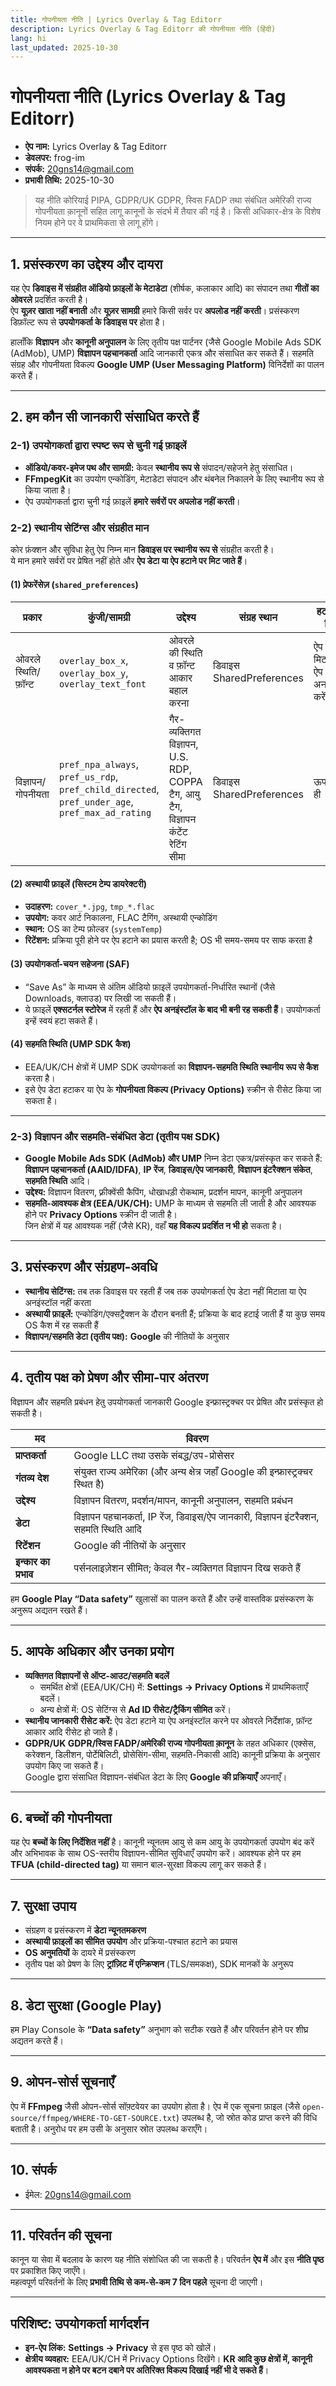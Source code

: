 ```yaml
---
title: गोपनीयता नीति | Lyrics Overlay & Tag Editorr
description: Lyrics Overlay & Tag Editorr की गोपनीयता नीति (हिंदी)
lang: hi
last_updated: 2025-10-30
---
```


# गोपनीयता नीति (Lyrics Overlay & Tag Editorr)

- **ऐप नाम:** Lyrics Overlay & Tag Editorr  
- **डेवलपर:** frog-im  
- **संपर्क:** [20gns14@gmail.com](mailto:20gns14@gmail.com)  
- **प्रभावी तिथि:** 2025-10-30

> यह नीति कोरियाई PIPA, GDPR/UK GDPR, स्विस FADP तथा संबंधित अमेरिकी राज्य गोपनीयता क़ानूनों सहित लागू कानूनों के संदर्भ में तैयार की गई है। किसी अधिकार-क्षेत्र के विशेष नियम होने पर वे प्राथमिकता से लागू होंगे।

---

## 1. प्रसंस्करण का उद्देश्य और दायरा

यह ऐप **डिवाइस में संग्रहीत ऑडियो फ़ाइलों के मेटाडेटा** (शीर्षक, कलाकार आदि) का संपादन तथा **गीतों का ओवरले** प्रदर्शित करती है।  
ऐप **यूज़र खाता नहीं बनाती** और **यूज़र सामग्री** हमारे किसी सर्वर पर **अपलोड नहीं करती**। प्रसंस्करण डिफ़ॉल्ट रूप से **उपयोगकर्ता के डिवाइस पर** होता है।

हालाँकि **विज्ञापन** और **कानूनी अनुपालन** के लिए तृतीय पक्ष पार्टनर (जैसे Google Mobile Ads SDK (AdMob), UMP) **विज्ञापन पहचानकर्ता** आदि जानकारी एकत्र और संसाधित कर सकते हैं। सहमति संग्रह और गोपनीयता विकल्प **Google UMP (User Messaging Platform)** विनिर्देशों का पालन करते हैं।

---

## 2. हम कौन सी जानकारी संसाधित करते हैं

### 2-1) उपयोगकर्ता द्वारा स्पष्ट रूप से चुनी गई फ़ाइलें
- **ऑडियो/कवर-इमेज पथ और सामग्री:** केवल **स्थानीय रूप से** संपादन/सहेजने हेतु संसाधित।  
- **FFmpegKit** का उपयोग एन्कोडिंग, मेटाडेटा संपादन और थंबनेल निकालने के लिए स्थानीय रूप से किया जाता है।  
- ऐप उपयोगकर्ता द्वारा चुनी गई फ़ाइलें **हमारे सर्वरों पर अपलोड नहीं करती**।

### 2-2) स्थानीय सेटिंग्स और संग्रहीत मान

कोर फ़ंक्शन और सुविधा हेतु ऐप निम्न मान **डिवाइस पर स्थानीय रूप से** संग्रहीत करती है।  
ये मान हमारे सर्वरों पर प्रेषित नहीं होते और **ऐप डेटा या ऐप हटाने पर मिट जाते हैं**।

#### (1) प्रेफरेंसेज़ (`shared_preferences`)
| प्रकार | कुंजी/सामग्री | उद्देश्य | संग्रह स्थान | हटाने की विधि |
|---|---|---|---|---|
| ओवरले स्थिति/फ़ॉन्ट | `overlay_box_x`, `overlay_box_y`, `overlay_text_font` | ओवरले की स्थिति व फ़ॉन्ट आकार बहाल करना | डिवाइस SharedPreferences | ऐप डेटा मिटाएँ या ऐप अनइंस्टॉल करें |
| विज्ञापन/गोपनीयता | `pref_npa_always`, `pref_us_rdp`, `pref_child_directed`, `pref_under_age`, `pref_max_ad_rating` | गैर-व्यक्तिगत विज्ञापन, U.S. RDP, COPPA टैग, आयु टैग, विज्ञापन कंटेंट रेटिंग सीमा | डिवाइस SharedPreferences | ऊपर जैसा ही |

#### (2) अस्थायी फ़ाइलें (सिस्टम टेम्प डायरेक्टरी)
- **उदाहरण:** `cover_*.jpg`, `tmp_*.flac`  
- **उपयोग:** कवर आर्ट निकालना, FLAC टैगिंग, अस्थायी एन्कोडिंग  
- **स्थान:** OS का टेम्प फ़ोल्डर (`systemTemp`)  
- **रिटेंशन:** प्रक्रिया पूरी होने पर ऐप हटाने का प्रयास करती है; OS भी समय-समय पर साफ करता है

#### (3) उपयोगकर्ता-चयन सहेजना (SAF)
- “Save As” के माध्यम से अंतिम ऑडियो फ़ाइलें उपयोगकर्ता-निर्धारित स्थानों (जैसे Downloads, क्लाउड) पर लिखी जा सकती हैं।  
- ये फ़ाइलें **एक्सटर्नल स्टोरेज** में रहती हैं और **ऐप अनइंस्टॉल के बाद भी बनी रह सकती हैं**। उपयोगकर्ता इन्हें स्वयं हटा सकते हैं।

#### (4) सहमति स्थिति (UMP SDK कैश)
- EEA/UK/CH क्षेत्रों में UMP SDK उपयोगकर्ता का **विज्ञापन-सहमति स्थिति स्थानीय रूप से कैश** करता है।  
- इसे ऐप डेटा हटाकर या ऐप के **गोपनीयता विकल्प (Privacy Options)** स्क्रीन से रीसेट किया जा सकता है।

---

### 2-3) विज्ञापन और सहमति-संबंधित डेटा (तृतीय पक्ष SDK)
- **Google Mobile Ads SDK (AdMob) और UMP** निम्न डेटा एकत्र/प्रसंस्कृत कर सकते हैं: **विज्ञापन पहचानकर्ता (AAID/IDFA)**, **IP रेंज**, **डिवाइस/ऐप जानकारी**, **विज्ञापन इंटरैक्शन संकेत**, **सहमति स्थिति** आदि।  
- **उद्देश्य:** विज्ञापन वितरण, फ़्रीक्वेंसी कैपिंग, धोखाधड़ी रोकथाम, प्रदर्शन मापन, कानूनी अनुपालन  
- **सहमति-आवश्यक क्षेत्र (EEA/UK/CH):** UMP के माध्यम से सहमति ली जाती है और आवश्यक होने पर **Privacy Options** स्क्रीन दी जाती है।  
  जिन क्षेत्रों में यह आवश्यक नहीं (जैसे KR), वहाँ **यह विकल्प प्रदर्शित न भी हो** सकता है।

---

## 3. प्रसंस्करण और संग्रहण-अवधि

- **स्थानीय सेटिंग्स:** तब तक डिवाइस पर रहती हैं जब तक उपयोगकर्ता ऐप डेटा नहीं मिटाता या ऐप अनइंस्टॉल नहीं करता  
- **अस्थायी फ़ाइलें:** एन्कोडिंग/एक्सट्रैक्शन के दौरान बनती हैं; प्रक्रिया के बाद हटाई जाती हैं या कुछ समय OS कैश में रह सकती हैं  
- **विज्ञापन/सहमति डेटा (तृतीय पक्ष):** **Google** की नीतियों के अनुसार

---

## 4. तृतीय पक्ष को प्रेषण और सीमा-पार अंतरण

विज्ञापन और सहमति प्रबंधन हेतु उपयोगकर्ता जानकारी Google इन्फ्रास्ट्रक्चर पर प्रेषित और प्रसंस्कृत हो सकती है।

| मद | विवरण |
|---|---|
| **प्राप्तकर्ता** | Google LLC तथा उसके संबद्ध/उप-प्रोसेसर |
| **गंतव्य देश** | संयुक्त राज्य अमेरिका (और अन्य क्षेत्र जहाँ Google की इन्फ्रास्ट्रक्चर स्थित है) |
| **उद्देश्य** | विज्ञापन वितरण, प्रदर्शन/मापन, कानूनी अनुपालन, सहमति प्रबंधन |
| **डेटा** | विज्ञापन पहचानकर्ता, IP रेंज, डिवाइस/ऐप जानकारी, विज्ञापन इंटरैक्शन, सहमति स्थिति आदि |
| **रिटेंशन** | Google की नीतियों के अनुसार |
| **इन्कार का प्रभाव** | पर्सनलाइज़ेशन सीमित; केवल गैर-व्यक्तिगत विज्ञापन दिख सकते हैं |

हम **Google Play “Data safety”** खुलासों का पालन करते हैं और उन्हें वास्तविक प्रसंस्करण के अनुरूप अद्यतन रखते हैं।

---

## 5. आपके अधिकार और उनका प्रयोग

- **व्यक्तिगत विज्ञापनों से ऑप्ट-आउट/सहमति बदलें**  
  - समर्थित क्षेत्रों (EEA/UK/CH) में: **Settings → Privacy Options** में प्राथमिकताएँ बदलें।  
  - अन्य क्षेत्रों में: OS सेटिंग्स से **Ad ID रीसेट/ट्रैकिंग सीमित** करें।
- **स्थानीय जानकारी रीसेट करें:** ऐप डेटा हटाने या ऐप अनइंस्टॉल करने पर ओवरले निर्देशांक, फ़ॉन्ट आकार आदि रीसेट हो जाते हैं।
- **GDPR/UK GDPR/स्विस FADP/अमेरिकी राज्य गोपनीयता क़ानून** के तहत अधिकार (एक्सेस, करेक्शन, डिलीशन, पोर्टेबिलिटी, प्रोसेसिंग-सीमा, सहमति-निकासी आदि) कानूनी प्रक्रिया के अनुसार उपयोग किए जा सकते हैं।  
  Google द्वारा संसाधित विज्ञापन-संबंधित डेटा के लिए **Google की प्रक्रियाएँ** अपनाएँ।

---

## 6. बच्चों की गोपनीयता

यह ऐप **बच्चों के लिए निर्देशित नहीं** है। कानूनी न्यूनतम आयु से कम आयु के उपयोगकर्ता उपयोग बंद करें और अभिभावक के साथ OS-स्तरीय विज्ञापन-सीमित सुविधाएँ उपयोग करें। आवश्यक होने पर हम **TFUA (child-directed tag)** या समान बाल-सुरक्षा विकल्प लागू कर सकते हैं।

---

## 7. सुरक्षा उपाय

- संग्रहण व प्रसंस्करण में **डेटा न्यूनतमकरण**  
- **अस्थायी फ़ाइलों का सीमित उपयोग** और प्रक्रिया-पश्चात हटाने का प्रयास  
- **OS अनुमतियों** के दायरे में प्रसंस्करण  
- तृतीय पक्ष को प्रेषण के लिए **ट्रांज़िट में एन्क्रिप्शन** (TLS/समकक्ष), SDK मानकों के अनुरूप

---

## 8. डेटा सुरक्षा (Google Play)

हम Play Console के **“Data safety”** अनुभाग को सटीक रखते हैं और परिवर्तन होने पर शीघ्र अद्यतन करते हैं।

---

## 9. ओपन-सोर्स सूचनाएँ

ऐप में **FFmpeg** जैसी ओपन-सोर्स सॉफ़्टवेयर का उपयोग होता है। ऐप में एक सूचना फ़ाइल (जैसे `open-source/ffmpeg/WHERE-TO-GET-SOURCE.txt`) उपलब्ध है, जो स्रोत कोड प्राप्त करने की विधि बताती है। अनुरोध पर हम उसी के अनुसार स्रोत उपलब्ध कराएँगे।

---

## 10. संपर्क

- ईमेल: [20gns14@gmail.com](mailto:20gns14@gmail.com)

---

## 11. परिवर्तन की सूचना

कानून या सेवा में बदलाव के कारण यह नीति संशोधित की जा सकती है। परिवर्तन **ऐप में** और इस **नीति पृष्ठ** पर प्रकाशित किए जाएँगे।  
महत्वपूर्ण परिवर्तनों के लिए **प्रभावी तिथि से कम-से-कम 7 दिन पहले** सूचना दी जाएगी।

---

## परिशिष्ट: उपयोगकर्ता मार्गदर्शन

- **इन-ऐप लिंक:** **Settings → Privacy** से इस पृष्ठ को खोलें।  
- **क्षेत्रीय व्यवहार:** EEA/UK/CH में Privacy Options दिखेंगे। **KR आदि कुछ क्षेत्रों में, कानूनी आवश्यकता न होने पर बटन दबाने पर अतिरिक्त विकल्प दिखाई नहीं भी दे सकते हैं**।
